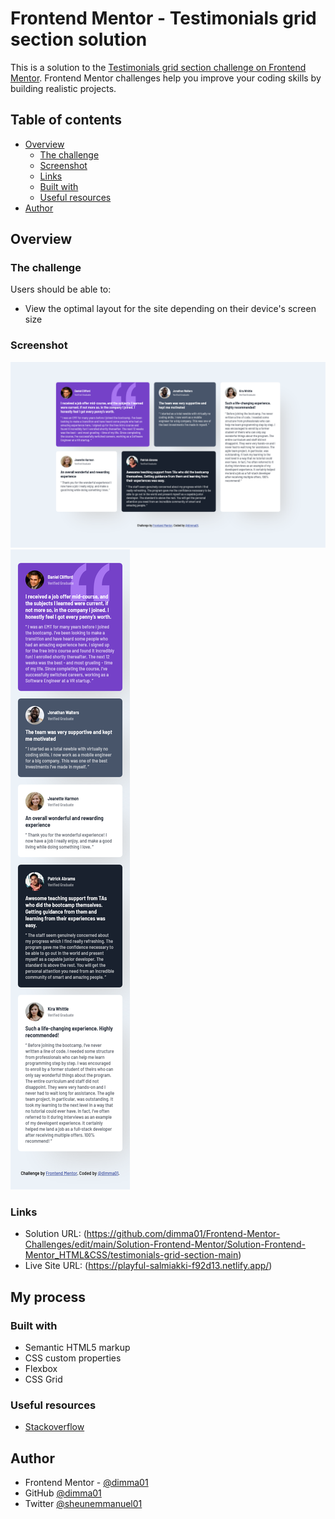 # Frontend Mentor - Testimonials grid section solution

This is a solution to the [Testimonials grid section challenge on Frontend Mentor](https://www.frontendmentor.io/challenges/testimonials-grid-section-Nnw6J7Un7). Frontend Mentor challenges help you improve your coding skills by building realistic projects.

## Table of contents

- [Overview](#overview)
  - [The challenge](#the-challenge)
  - [Screenshot](#screenshot)
  - [Links](#links)
  - [Built with](#built-with)
  - [Useful resources](#useful-resources)
- [Author](#author)


## Overview

### The challenge

Users should be able to:

- View the optimal layout for the site depending on their device's screen size

### Screenshot

![](./Desktop.png)![](./Mobile.png)

### Links

- Solution URL: (https://github.com/dimma01/Frontend-Mentor-Challenges/edit/main/Solution-Frontend-Mentor/Solution-Frontend-Mentor_HTML&CSS/testimonials-grid-section-main)
- Live Site URL: (https://playful-salmiakki-f92d13.netlify.app/)

## My process

### Built with

- Semantic HTML5 markup
- CSS custom properties
- Flexbox
- CSS Grid

### Useful resources

- [Stackoverflow](https://stackoverflow.com/) 


## Author

- Frontend Mentor - [@dimma01](https://www.frontendmentor.io/profile/dimma01)
- GitHub [@dimma01](https://github.com/dimma01)
- Twitter [@sheunemmanuel01](https://twitter.com/sheunemmanuel01?t=ZflkwHgV9IiOzZOAQJsukA&s=09)



